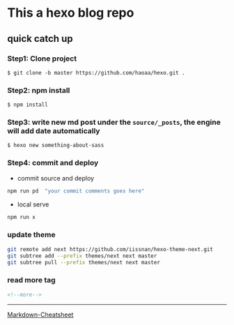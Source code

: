 # This a hexo blog repo

## quick catch up
### **Step1:** Clone project
```
$ git clone -b master https://github.com/haoaa/hexo.git .
```

### **Step2:** npm install
```
$ npm install
```

### **Step3:** write new md post under the `source/_posts`, the engine will add date automatically
```
$ hexo new something-about-sass
``` 
### **Step4:** commit and deploy

- commit source and deploy
 ```sh
 npm run pd  "your commit comments goes here"
 ```
- local serve 
 ```sh
 npm run x 
 ```
 
### update theme
```sh
git remote add next https://github.com/iissnan/hexo-theme-next.git
git subtree add --prefix themes/next next master
git subtree pull --prefix themes/next next master
```

### read more tag
```html
<!--more-->
```
---
[Markdown-Cheatsheet](https://github.com/adam-p/markdown-here/wiki/Markdown-Cheatsheet)